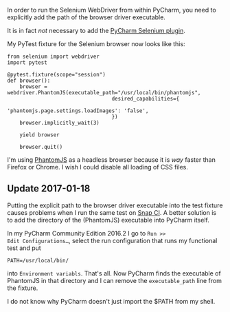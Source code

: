 <!-- 
.. title: Run Selenium from PyCharm
.. slug: run-selenium-from-pycharm
.. date: 2016-11-16 18:00:41 UTC-06:00
.. tags: pytest, selenium, pycharm, python
.. category: 
.. link: 
.. previewimage: images/flowfx.jpg
.. description: 
.. type: text
-->

In order to run the Selenium WebDriver from within PyCharm, you need to explicitly add the path of the browser driver executable.

It is in fact _not_ necessary to add the [PyCharm Selenium plugin](http://www.seleniumhq.org/projects/webdriver/).

My PyTest fixture for the Selenium browser now looks like this:

    from selenium import webdriver
    import pytest
    
    @pytest.fixture(scope="session")
    def browser():
        browser = webdriver.PhantomJS(executable_path="/usr/local/bin/phantomjs",
                                      desired_capabilities={
                                      'phantomjs.page.settings.loadImages': 'false',
                                      })
        browser.implicitly_wait(3)
    
        yield browser
    
        browser.quit()

I'm using [PhantomJS](http://phantomjs.org/) as a headless browser because it is _way_ faster than Firefox or Chrome. I wish I could disable all loading of CSS files.


## Update 2017-01-18
Putting the explicit path to the browser driver executable into the test fixture causes problems when I run the same test on [Snap CI](https://snap-ci.com/). A better solution is to add the directory of the (PhantomJS) executable into PyCharm itself.

In my PyCharm Community Edition 2016.2 I go to <code>Run >> Edit Configurations…</code>, select the run configuration that runs my functional test and put

    PATH=/usr/local/bin/

into <code>Environment variabls</code>. That's all. Now PyCharm finds the executable of PhantomJS in that directory and I can remove the <code>executable_path</code> line from the fixture.

I do not know why PyCharm doesn't just import the $PATH from my shell.
